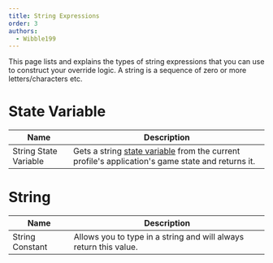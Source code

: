 ```yaml
---
title: String Expressions
order: 3
authors:
  - Wibble199
---
```


This page lists and explains the types of string expressions that you can use to construct your override logic. A string is a sequence of zero or more letters/characters etc.

# State Variable

|Name|Description|
|-|-|
|String State Variable|Gets a string [state variable](../advanced-topics/state-variables.html) from the current profile's application's game state and returns it.|

# String

|Name|Description|
|-|-|
|String Constant|Allows you to type in a string and will always return this value.|